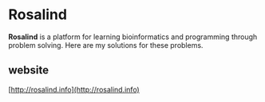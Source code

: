 # Rosalind 
**Rosalind** is a platform for learning bioinformatics and programming through problem solving. Here are my solutions for these problems.

## website
[http://rosalind.info](http://rosalind.info)






